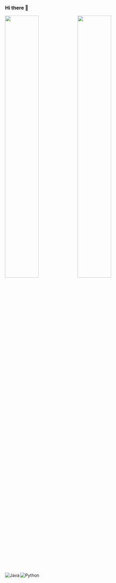 ### Hi there 👋
<img align="left" width="47%" src="https://github-readme-stats.vercel.app/api?username=bishwaproject&show_icons=true&hide=contribs,prs&cache_seconds=86400&theme=gruvbox_light" />
<img align="left" width="47%" src="https://github-readme-stats.vercel.app/api/top-langs/?username=bishwaproject" />


<img alt="Java" align="left" src="https://img.shields.io/badge/Java-ED8B00?style=for-the-badge&logo=java&logoColor=white"/>
<img alt="Python" src="https://img.shields.io/badge/Python-3776AB?style=for-the-badge&logo=python&logoColor=white"/>


<!--
**bishwaproject/bishwaproject** is a ✨ _special_ ✨ repository because its `README.md` (this file) appears on your GitHub profile.

Here are some ideas to get you started:

- 🔭 I’m currently working on ...
- 🌱 I’m currently learning ...
- 👯 I’m looking to collaborate on ...
- 🤔 I’m looking for help with ...
- 💬 Ask me about ...
- 📫 How to reach me: ...
- 😄 Pronouns: ...
- ⚡ Fun fact: ...
-->
